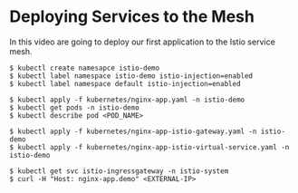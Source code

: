 # Deploying Services to the Mesh

In this video are going to deploy our first application to the Istio service mesh.

```
$ kubectl create namesapce istio-demo
$ kubectl label namespace istio-demo istio-injection=enabled
$ kubectl label namespace default istio-injection=enabled

$ kubectl apply -f kubernetes/nginx-app.yaml -n istio-demo
$ kubectl get pods -n istio-demo
$ kubectl describe pod <POD_NAME>

$ kubectl apply -f kubernetes/nginx-app-istio-gateway.yaml -n istio-demo
$ kubectl apply -f kubernetes/nginx-app-istio-virtual-service.yaml -n istio-demo

$ kubectl get svc istio-ingressgateway -n istio-system
$ curl -H "Host: nginx-app.demo" <EXTERNAL-IP>
```
